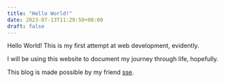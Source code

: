 ```yaml
---
title: "Hello World!"
date: 2023-07-13T11:29:50+08:00
draft: false
---
```


Hello World! This is my first attempt at web development, evidently.

I will be using this website to document my journey through life, hopefully.

This blog is made possible by my friend [sse](about.shangen.org).
